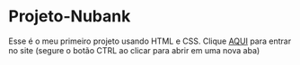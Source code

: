 # Projeto-Nubank
Esse é o meu primeiro projeto usando HTML e CSS.
Clique <a href="https://paulo-cidrao.github.io/Projeto-Nubank/">AQUI</a> para entrar no site (segure o botão CTRL ao clicar para abrir em uma nova aba)
